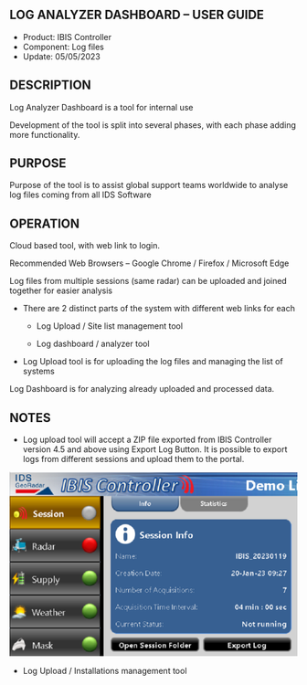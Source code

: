 ## LOG ANALYZER DASHBOARD – USER GUIDE 

 - Product: IBIS Controller 
 - Component: Log files 
 - Update: 05/05/2023 

## DESCRIPTION 

Log Analyzer Dashboard is a tool for internal use 

Development of the tool is split into several phases, with each phase adding more functionality.  

## PURPOSE 

Purpose of the tool is to assist global support teams worldwide to analyse log files coming from all IDS Software 

## OPERATION 

Cloud based tool, with web link to login.  

Recommended Web Browsers – Google Chrome / Firefox / Microsoft Edge  

Log files from multiple sessions (same radar) can be uploaded and joined together for easier analysis 

* There are 2 distinct parts of the system with different web links for each 

  - Log Upload / Site list management tool 

  - Log dashboard / analyzer tool 

* Log Upload tool is for uploading the log files and managing the list of systems 

Log Dashboard is for analyzing already uploaded and processed data. 

## NOTES 

* Log upload tool will accept a ZIP file exported from IBIS Controller version 4.5 and above using Export Log Button. It is possible to export logs from different sessions and upload them to the portal. 

![Start](/assets/start.png)

* Log Upload / Installations management tool 
